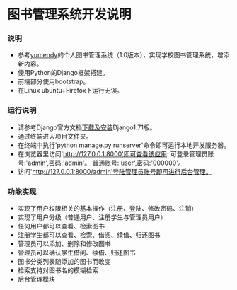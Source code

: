 # 图书管理系统开发说明

### 说明

* 参考[yumendy](https://github.com/yumendy/LibraryManagement)的个人图书管理系统（1.0版本），实现学校图书管理系统，增添新内容。
* 使用Python的Django框架搭建。
* 前端部分使用bootstrap。
* 在Linux ubuntu+Firefox下运行无误。

### 运行说明

* 请参考Django官方文档[下载及安装](https://www.djangoproject.com/download/)Django1.71版。
* 通过终端进入项目文件夹。
* 在终端中执行'python manage.py runserver'命令即可运行本地开发服务器。
* 在浏览器里访问'http://127.0.0.1:8000'即可查看该应用:
	可登录管理员账号:'admin',密码:'admin'。
	普通账号:'user',密码:'000000'。
* 访问'http://127.0.0.1:8000/admin'登陆管理员账号即可进行后台管理。

### 功能实现

* 实现了用户权限相关的基本操作（注册、登陆、修改密码、注销）
* 实现了用户分级（普通用户、注册学生与管理员用户）
* 任何用户都可以查看、检索图书
* 注册学生都可以查看、检索、借阅、续借、归还图书
* 管理员可以添加、删除和修改图书
* 管理员可以确认学生借阅、续借、归还图书
* 图书分类列表随添加的图书而改变
* 检索支持对图书名的模糊检索
* 后台管理模块




